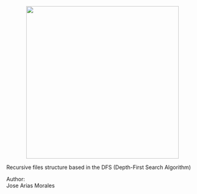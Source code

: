 <p align="center"><img src="https://res.cloudinary.com/dtfbvvkyp/image/upload/v1566331377/laravel-logolockup-cmyk-red.svg" width="400"></p>

<p>Recursive files structure based in the DFS (Depth-First Search Algorithm)</p>



<div>Author:<br>
Jose Arias Morales</div>

